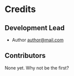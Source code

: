 # Credits

## Development Lead
* Author <author@mail.com>

## Contributors
None yet. Why not be the first?